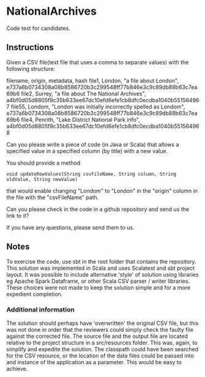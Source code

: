 # NationalArchives
Code test for candidates.

## Instructions
Given a CSV file(text file that uses a comma to separate values) with the following structure:

filename, origin, metadata, hash
file1, London, "a file about London", e737a6b0734308a08b8586720b3c299548ff77b846e3c9c89db88b63c7ea69b6
file2, Surrey, "a file about The National Archives", a4bf0d05d8805f8c35b633ee67dc10efd6efe1cb8dfc0ecdba1040b551564967
file55, Londom, "London was initially incorrectly spelled as Londom", e737a6b0734308a08b8586720b3c299548ff77b846e3c9c89db88b63c7ea69b6
file4, Penrith, "Lake District National Park info", a4bf0d05d8805f8c35b633ee67dc10efd6efe1cb8dfc0ecdba1040b551564968

Can you please write a piece of code (in Java or Scala) that allows a specified value in a specified column (by title) with a new value.

You should provide a method

```void updateRowValues(String csvFileName, String column, String oldValue, String newValue)```

that would enable changing "Londom" to "London" in the "origin" column in the file with the "csvFileName" path.

Can you please check in the code in a github repository and send us the link to it?

If you have any questions, please send them to us.

## Notes
To exercise the code, use sbt in the root folder that contains the repository.
This solution was implemented in Scala and uses Scalatest and sbt project layout.
It was possible to include alternative 'style' of solution using libraries
eg Apache Spark Dataframe, or other Scala CSV parser / writer libraries. These
choices were not made to keep the solution simple and for a more expedient completion.

### Additional information
The solution should perhaps have 'overwritten' the original CSV file, but this was not 
done in order that the reviewers could simply check the faulty file against the corrected
file. 
The source file and the output file are located relative to the project structure in a 
src/resources folder. This was, again, to simplify and expedite the solution. The classpath
could have been searched for the CSV resource, or the location of the data files could be 
passed into and instance of the application as a parameter. This would be easy to achieve. 